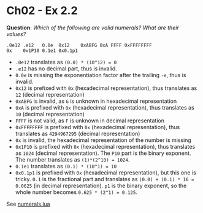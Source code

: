 Ch02 - Ex 2.2
============

**Question**: *Which of the following are valid numerals? What are their
values?*

    .0e12 .e12   0.0e  0x12    0xABFG 0xA FFFF 0xFFFFFFFF
    0x    0x1P10 0.1e1 0x0.1p1


* `.0e12` translates as `(0.0) * (10^12) = 0`
* `.e12` has no decimal part, thus is invalid.
* `0.0e` is missing the exponentiation factor after the trailing `-e`, thus is invalid.
* `0x12` is prefixed with `0x` (hexadecimal representation), thus translates as `12` (decimal representation)
* `0xABFG` is invalid, as `G` is unknown in hexadecimal representation
* `0xA` is prefixed with `0x` (hexadecimal representation), thus translates as `10` (decimal representation)
* `FFFF` is not valid, as `F` is unknown in decimal representation
* `0xFFFFFFFF` is prefixed with `0x` (hexadecimal representation), thus translates as `4294967295` (decimal representation)
* `0x` is invalid, the hexadecimal representation of the number is missing
* `0x1P10` is prefixed with `0x` (hexadecimal representation), thus translates as `1024` (decimal representation). The `P10` part is the binary exponent. The number translates as `(1)*(2^10) = 1024`.
* `0.1e1` translates as `(0.1) * (10^1) = 10`
* `0x0.1p1` is prefixed with `0x` (hexadecimal representation), but this one is tricky. `0.1` is the fractional part and translates as `(0.0) + (0.1) * 16 = 0.0625` (in decimal representation). `p1` is the binary exponent, so the whole number becomes `0.625 * (2^1) = 0.125`. 

See [numerals.lua](numerals.lua)